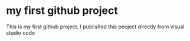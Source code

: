 # my first github project
This is my first github project. I published this peoject directly from visual studio code
